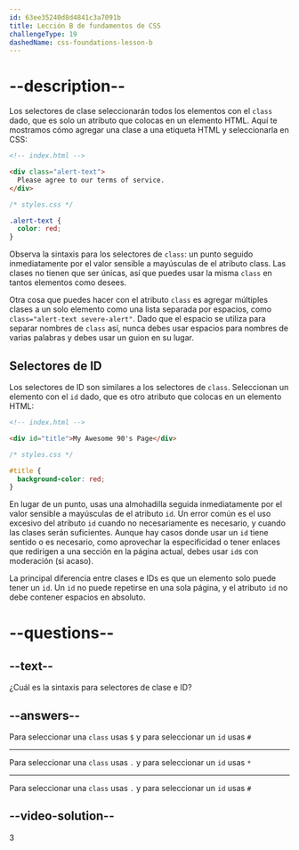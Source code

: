 ```yaml
---
id: 63ee35240d8d4841c3a7091b
title: Lección B de fundamentos de CSS
challengeType: 19
dashedName: css-foundations-lesson-b
---
```


# --description--

Los selectores de clase seleccionarán todos los elementos con el `class` dado, que es solo un atributo que colocas en un elemento HTML. Aquí te mostramos cómo agregar una clase a una etiqueta HTML y seleccionarla en CSS:

```html
<!-- index.html -->

<div class="alert-text">
  Please agree to our terms of service.
</div>
```

```css
/* styles.css */

.alert-text {
  color: red;
}
```

Observa la sintaxis para los selectores de `class`: un punto seguido inmediatamente por el valor sensible a mayúsculas de el atributo class. Las clases no tienen que ser únicas, así que puedes usar la misma `class` en tantos elementos como desees.

Otra cosa que puedes hacer con el atributo `class` es agregar múltiples clases a un solo elemento como una lista separada por espacios, como `class="alert-text severe-alert"`. Dado que el espacio se utiliza para separar nombres de `class` así, nunca debes usar espacios para nombres de varias palabras y debes usar un guion en su lugar.

## Selectores de ID
Los selectores de ID son similares a los selectores de `class`. Seleccionan un elemento con el `id` dado, que es otro atributo que colocas en un elemento HTML:

```html
<!-- index.html -->

<div id="title">My Awesome 90's Page</div>
```

```css
/* styles.css */

#title {
  background-color: red;
}
```

En lugar de un punto, usas una almohadilla seguida inmediatamente por el valor sensible a mayúsculas de el atributo `id`. Un error común es el uso excesivo del atributo `id` cuando no necesariamente es necesario, y cuando las clases serán suficientes. Aunque hay casos donde usar un `id` tiene sentido o es necesario, como aprovechar la especificidad o tener enlaces que redirigen a una sección en la página actual, debes usar `id`s con moderación (si acaso).

La principal diferencia entre clases e IDs es que un elemento solo puede tener un `id`. Un `id` no puede repetirse en una sola página, y el atributo `id` no debe contener espacios en absoluto.

# --questions--

## --text--

¿Cuál es la sintaxis para selectores de clase e ID?

## --answers--

Para seleccionar una `class` usas `$` y para seleccionar un `id` usas `#`

---

Para seleccionar una `class` usas `.` y para seleccionar un `id` usas `*`

---

Para seleccionar una `class` usas `.` y para seleccionar un `id` usas `#`


## --video-solution--

3
